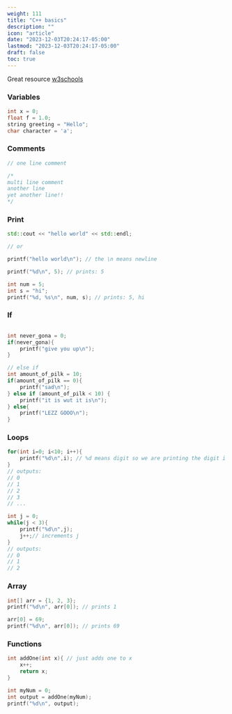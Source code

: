```yaml
---
weight: 111
title: "C++ basics"
description: ""
icon: "article"
date: "2023-12-03T20:24:17-05:00"
lastmod: "2023-12-03T20:24:17-05:00"
draft: false
toc: true
---
```


Great resource [w3schools](https://www.w3schools.com/cpp/default.asp)

### Variables
```cpp
int x = 0;
float f = 1.0;
string greeting = "Hello"; 
char character = 'a';
```

### Comments
```cpp
// one line comment

/*
multi line comment
another line
yet another line!!
*/
```

### Print
```cpp
std::cout << "hello world" << std::endl;

// or 

printf("hello world\n"); // the \n means newline

printf("%d\n", 5); // prints: 5

int num = 5;
int s = "hi";
printf("%d, %s\n", num, s); // prints: 5, hi
```

### If
```cpp

int never_gona = 0;
if(never_gona){
    printf("give you up\n");
}

// else if
int amount_of_pilk = 10;
if(amount_of_pilk == 0){
    printf("sad\n");
} else if (amount_of_pilk < 10) {
    printf("it is wut it is\n");
} else{
    printf("LEZZ GOOO\n");
}

```

### Loops
```cpp
for(int i=0; i<10; i++){
    printf("%d\n",i); // %d means digit so we are printing the digit i
}
// outputs:
// 0
// 1
// 2
// 3
// ...

int j = 0;
while(j < 3){
    printf("%d\n",j);
    j++;// increments j
}
// outputs:
// 0
// 1
// 2
```


### Array
```cpp
int[] arr = {1, 2, 3};
printf("%d\n", arr[0]); // prints 1

arr[0] = 69;
printf("%d\n", arr[0]); // prints 69
```

### Functions
```cpp
int addOne(int x){ // just adds one to x
    x++;
    return x;
}

int myNum = 0;
int output = addOne(myNum);
printf("%d\n", output);
```